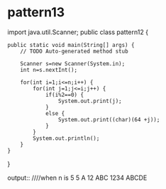 # pattern13

import java.util.Scanner;
public class pattern12 {

	public static void main(String[] args) {
		// TODO Auto-generated method stub

		Scanner s=new Scanner(System.in);
		int n=s.nextInt();

		for(int i=1;i<=n;i++) {
			for(int j=1;j<=i;j++) {
				if(i%2==0) {
					System.out.print(j);
				}
				else {
					System.out.print((char)(64 +j));
				}
			}
			System.out.println();
		}
	}

}

output::                  ////when n is 5 
5
A
12
ABC
1234
ABCDE
